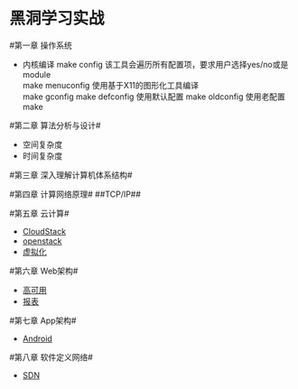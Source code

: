 黑洞学习实战
=====

#第一章 操作系统
* 内核编译
    make config 该工具会遍历所有配置项，要求用户选择yes/no或是module  
    make menuconfig 使用基于X11的图形化工具编译  
    make gconfig 
    make defconfig  使用默认配置
    make oldconfig  使用老配置
    make

#第二章 算法分析与设计#
* 空间复杂度
* 时间复杂度

#第三章 深入理解计算机体系结构#

#第四章 计算网络原理#
##TCP/IP##

#第五章 云计算#
* [CloudStack](./cloudstack.md)
* [openstack](./OpenStack.md)
* [虚拟化](./虚拟化.md)
 
#第六章 Web架构#
* [高可用](./高可用.md)
* [报表](./报表.md)

#第七章 App架构#
* [Android](./android.md)

#第八章 软件定义网络#
* [SDN](./sdn.md)
